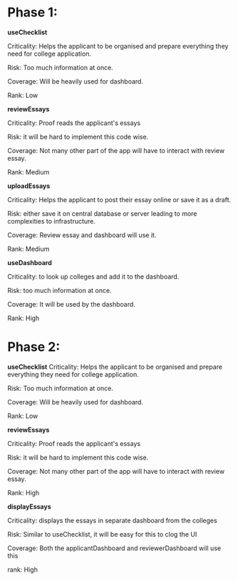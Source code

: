 # Phase 1:

**useChecklist**

Criticality: Helps the applicant to be  organised and prepare everything they need for college application.

Risk: Too much information at once.

Coverage: Will be heavily used for dashboard.

Rank: Low

**reviewEssays**

Criticality: Proof reads the applicant's essays

Risk: it will be hard to implement this code wise. 

Coverage: Not many other part of the app will have to interact with review essay.

Rank: Medium

**uploadEssays**

Criticality: Helps the applicant to post their essay online or save it as a draft.

Risk: either save it on central database or server leading to more complexities to infrastructure.

Coverage: Review essay and dashboard will use it.

Rank: Medium

**useDashboard**

Criticality: to look up colleges and add it to the dashboard.

Risk: too much information at once.

Coverage: It will be used by the dashboard.

Rank: High

# Phase 2:

**useChecklist**
Criticality: Helps the applicant to be  organised and prepare everything they need for college application.

Risk: Too much information at once.

Coverage: Will be heavily used for dashboard.

Rank: Low

**reviewEssays**

Criticality: Proof reads the applicant's essays

Risk: it will be hard to implement this code wise.

Coverage: Not many other part of the app will have to interact with review essay.

Rank: High

**displayEssays**

Criticality: displays the essays in separate dashboard from the colleges

Risk: Similar to useChecklist, it will be easy for this to clog the UI

Coverage: Both the applicantDashboard and reviewerDashboard will use this

rank: High

